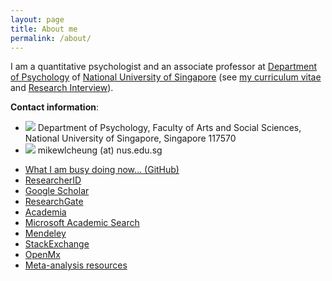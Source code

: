 ```yaml
---
layout: page
title: About me
permalink: /about/
---
```


I am a quantitative psychologist and an associate professor at [Department of Psychology](http://www.fas.nus.edu.sg/psy/) of [National University of Singapore](http://www.nus.edu.sg/) (see [my curriculum vitae](https://dl.dropbox.com/u/25182759/mike_CV.pdf) and [Research Interview](http://www.fas.nus.edu.sg/research/aermikecheung.html)).

**Contact information**:

* ![](../images/note.gif) Department of Psychology, Faculty of Arts and Social Sciences, National University of Singapore, Singapore 117570
* ![](../images/mailbox.gif) mikewlcheung (at) nus.edu.sg
-   [What I am busy doing now&#x2026; (GitHub)](http://mikewlcheung.github.io/)
-   [ResearcherID](http://www.researcherid.com/rid/B-9914-2008)
-   [Google Scholar](http://scholar.google.com.sg/citations?user=kuTjTlsAAAAJ)
-   [ResearchGate](https://www.researchgate.net/profile/Mike_Cheung2)
-   [Academia](http://nus.academia.edu/MikeCheung)
-   [Microsoft Academic Search](http://academic.research.microsoft.com/Author/23589450/mike-w-l-cheung)
-   [Mendeley](http://www.mendeley.com/profiles/mike-cheung/)
-   [StackExchange](http://stats.stackexchange.com/users/25367/mike-cheung)
-   [OpenMx](http://openmx.psyc.virginia.edu/users/mike-cheung/track)
-   [Meta-analysis resources](http://meta-analysis.ning.com/profile/MikeCheung)
